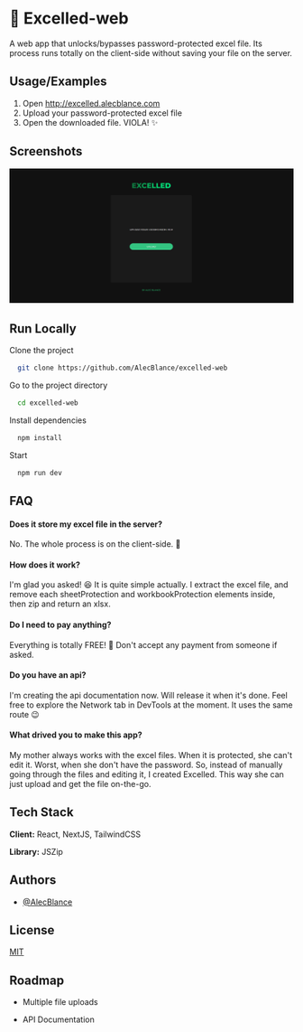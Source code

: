 # 📄 Excelled-web

A web app that unlocks/bypasses password-protected excel file. Its process runs totally on the client-side without saving your file on the server.

## Usage/Examples

1. Open http://excelled.alecblance.com
2. Upload your password-protected excel file
3. Open the downloaded file. VIOLA! ✨

## Screenshots

![App Screenshot](docs/screenshot.png)

## Run Locally

Clone the project

```bash
  git clone https://github.com/AlecBlance/excelled-web
```

Go to the project directory

```bash
  cd excelled-web
```

Install dependencies

```bash
  npm install
```

Start

```bash
  npm run dev
```

## FAQ

#### Does it store my excel file in the server?

No. The whole process is on the client-side. 💪

#### How does it work?

I'm glad you asked! 😆 It is quite simple actually. I extract the excel file, and remove each sheetProtection and workbookProtection elements inside, then zip and return an xlsx.

#### Do I need to pay anything?

Everything is totally FREE! 🎉 Don't accept any payment from someone if asked.

#### Do you have an api?

I'm creating the api documentation now. Will release it when it's done. Feel free to explore the Network tab in DevTools at the moment. It uses the same route 😉

#### What drived you to make this app?

My mother always works with the excel files. When it is protected, she can't edit it. Worst, when she don't have the password. So, instead of manually going through the files and editing it, I created Excelled. This way she can just upload and get the file on-the-go.

## Tech Stack

**Client:** React, NextJS, TailwindCSS

**Library:** JSZip

## Authors

- [@AlecBlance](https://www.github.com/AlecBlance)

## License

[MIT](LICENSE)

## Roadmap

- Multiple file uploads

- API Documentation
